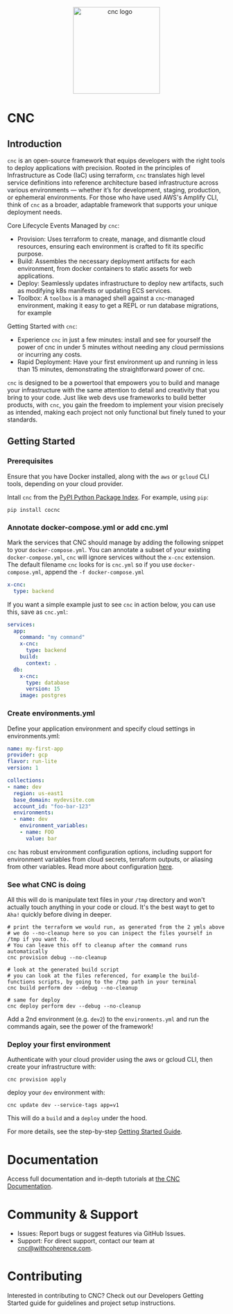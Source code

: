 <p align="center">
<picture>
  <source srcset="cnc_logo_white.svg" media="(prefers-color-scheme: dark)">
  <source srcset="cnc_logo_black.svg" media="(prefers-color-scheme: light)">
  <img src="cnc_logo_black.svg" alt="cnc logo" width="200" height="auto">
</picture>
</p>

# CNC

## Introduction

`cnc` is an open-source framework that equips developers with the right tools to deploy applications with precision. Rooted in the principles of Infrastructure as Code (IaC) using terraform, `cnc` translates high level service definitions into reference architecture based infrastructure across various environments — whether it’s for development, staging, production, or ephemeral environments. For those who have used AWS's Amplify CLI, think of `cnc` as a broader, adaptable framework that supports your unique deployment needs.

Core Lifecycle Events Managed by `cnc`:

- Provision: Uses terraform to create, manage, and dismantle cloud resources, ensuring each environment is crafted to fit its specific purpose.
- Build: Assembles the necessary deployment artifacts for each environment, from docker containers to static assets for web applications.
- Deploy: Seamlessly updates infrastructure to deploy new artifacts, such as modifying k8s manifests or updating ECS services.
- Toolbox: A `toolbox` is a managed shell against a `cnc`-managed environment, making it easy to get a REPL or run database migrations, for example

Getting Started with `cnc`:
- Experience `cnc` in just a few minutes: install and see for yourself the power of cnc in under 5 minutes without needing any cloud permissions or incurring any costs.
- Rapid Deployment: Have your first environment up and running in less than 15 minutes, demonstrating the straightforward power of cnc.

`cnc` is designed to be a powertool that empowers you to build and manage your infrastructure with the same attention to detail and creativity that you bring to your code. Just like web devs use frameworks to build better products, with `cnc`, you gain the freedom to implement your vision precisely as intended, making each project not only functional but finely tuned to your standards.

## Getting Started

### Prerequisites

Ensure that you have Docker installed, along with the `aws` or `gcloud` CLI tools, depending on your cloud provider.

Intall `cnc` from the [PyPI Python Package Index](https://pypi.org/project/cocnc/). For example, using `pip`:
```
pip install cocnc
```

### Annotate docker-compose.yml or add cnc.yml

Mark the services that CNC should manage by adding the following snippet to your `docker-compose.yml`. You can annotate a subset of your existing `docker-compose.yml`, `cnc` will ignore services without the `x-cnc` extension. The default filename `cnc` looks for is `cnc.yml` so if you use `docker-compose.yml`, append the `-f docker-compose.yml`

```yaml
x-cnc:
  type: backend
```

If you want a simple example just to see `cnc` in action below, you can use this, save as `cnc.yml`:

```yaml
services:
  app:
    command: "my command"
    x-cnc:
      type: backend
    build:
      context: .
  db:
    x-cnc:
      type: database
      version: 15
    image: postgres
```

### Create environments.yml

Define your application environment and specify cloud settings in environments.yml:

```yaml
name: my-first-app
provider: gcp
flavor: run-lite
version: 1

collections:
- name: dev
  region: us-east1
  base_domain: mydevsite.com
  account_id: "foo-bar-123"
  environments:
  - name: dev
    environment_variables:
    - name: FOO
      value: bar
```

`cnc` has robust environment configuration options, including support for environment variables from cloud secrets, terraform outputs, or aliasing from other variables. Read more about configuration [here](https://cncframework.com/configuration/overview/).


### See what CNC is doing

All this will do is manipulate text files in your `/tmp` directory and won't actually touch anything in your code or cloud. It's the best wayt to get to `Aha!` quickly before diving in deeper.

```
# print the terraform we would run, as generated from the 2 ymls above
# we do --no-cleanup here so you can inspect the files yourself in /tmp if you want to.
# You can leave this off to cleanup after the command runs automatically
cnc provision debug --no-cleanup

# look at the generated build script
# you can look at the files referenced, for example the build-functions scripts, by going to the /tmp path in your terminal
cnc build perform dev --debug --no-cleanup

# same for deploy
cnc deploy perform dev --debug --no-cleanup
```

Add a 2nd environment (e.g. `dev2`) to the `environments.yml` and run the commands again, see the power of the framework!

### Deploy your first environment

Authenticate with your cloud provider using the aws or gcloud CLI, then create your infrastructure with:

```
cnc provision apply
```

deploy your `dev` environment with:
```
cnc update dev --service-tags app=v1
```

This will do a `build` and a `deploy` under the hood.

For more details, see the step-by-step [Getting Started Guide](https://cncframework.com/getting-started/).


# Documentation

Access full documentation and in-depth tutorials at [the CNC Documentation](https://cncframework.com).

# Community & Support

- Issues: Report bugs or suggest features via GitHub Issues.
- Support: For direct support, contact our team at cnc@withcoherence.com.

# Contributing

Interested in contributing to CNC? Check out our Developers Getting Started guide for guidelines and project setup instructions.
